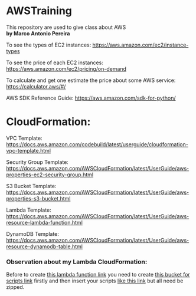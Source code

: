 # AWSTraining
This repository are used to give class about AWS
<br><b>by Marco Antonio Pereira</b>

To see the types of EC2 instances:
https://aws.amazon.com/ec2/instance-types

To see the price of each EC2 instances:
https://aws.amazon.com/ec2/pricing/on-demand

To calculate and get one estimate the price about some AWS service:
https://calculator.aws/#/

AWS SDK Reference Guide:
https://aws.amazon.com/sdk-for-python/


# CloudFormation:
VPC Template: https://docs.aws.amazon.com/codebuild/latest/userguide/cloudformation-vpc-template.html

Security Group Template: https://docs.aws.amazon.com/AWSCloudFormation/latest/UserGuide/aws-properties-ec2-security-group.html

S3 Bucket Template: https://docs.aws.amazon.com/AWSCloudFormation/latest/UserGuide/aws-properties-s3-bucket.html

Lambda Template: https://docs.aws.amazon.com/AWSCloudFormation/latest/UserGuide/aws-resource-lambda-function.html

DynamoDB Template: https://docs.aws.amazon.com/AWSCloudFormation/latest/UserGuide/aws-resource-dynamodb-table.html


### Observation about my Lambda CloudFormation:
Before to create [this lambda function link](https://github.com/MarcoAP/AWSTraining/blob/main/CloudFormation/Lambda/lambdaWithBucketNotification.yml) you need to create [this bucket for scripts link](https://github.com/MarcoAP/AWSTraining/blob/main/CloudFormation/S3/bucketArchiveAndBucketScripts.yml) firstly and then insert your scripts [like this link](https://github.com/MarcoAP/AWSTraining/tree/main/CloudFormation/Lambda/scripts/lambda) but all need be zipped.

